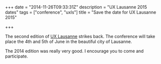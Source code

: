 +++
date = "2014-11-26T09:33:31Z"
description = "UX Lausanne 2015 dates"
tags = ["conference", "uxls"]
title = "Save the date for UX Lausanne 2015"

+++

The second edition of [UX Lausanne](http://2015.uxlausanne.com) strikes back. The conference will take place the 4th and 5th of June in the beautiful city of Lausanne.

The 2014 edition was really very good. I encourage you to come and participate.
